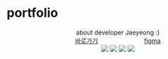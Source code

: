 # portfolio
<div align="center">
    <div>about developer Jaeyeong :)</div>
    <div>
    <a href="https://jaeyeong-portfolio.herokuapp.com/" style="margin-right: 20%;">바로가기</a>
    <a href="https://www.figma.com/file/SXSNi5bnKxQjqcVUO1W2vY/%ED%8F%AC%ED%8A%B8%ED%8F%B4%EB%A6%AC%EC%98%A4?node-id=0%3A1">figma</a>
    </div>
    <img src="https://img.shields.io/badge/node-339933?style=flat-square&logo=Node.js&logoColor=white"/></a>
<img src="https://img.shields.io/badge/React-61DAFB?style=flat-square&logo=React&logoColor=white"/>
<img src="https://img.shields.io/badge/Redux-764ABC?style=flat-square&logo=Redux&logoColor=white"/>
<img src="https://img.shields.io/badge/GitHub-181717?style=flat-square&logo=GitHub&logoColor=white"/>
    
</div>